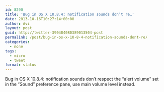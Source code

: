 ```yaml
---
id: 8290
title: 'Bug in OS X 10.8.4: notification sounds don’t re…'
date: 2013-10-16T10:27:14+00:00
author: Avi
layout: post
guid: http://twitter-390484080389013504-post
permalink: /post/bug-in-os-x-10-8-4-notification-sounds-dont-re/
categories:
  - none
tags:
  - micro
  - tweet
format: status
---
```

Bug in OS X 10.8.4: notification sounds don’t respect the “alert volume” set in the “Sound” preference pane, use main volume level instead.